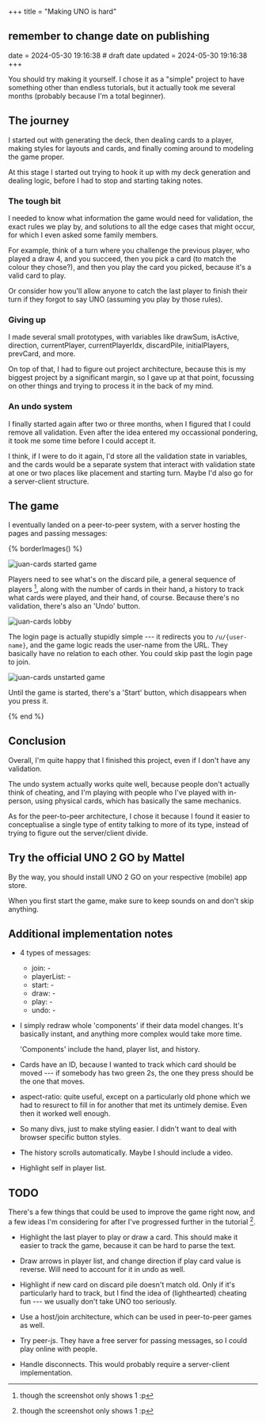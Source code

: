 +++
title = "Making UNO is hard"
## remember to change date on publishing
date = 2024-05-30 19:16:38 # draft date
updated = 2024-05-30 19:16:38
+++

You should try making it yourself.
I chose it as a "simple" project
to have something other than endless tutorials,
but it actually took me several months
(probably because I'm a total beginner).

## The journey

I started out with generating the deck,
then dealing cards to a player,
making styles for layouts and cards,
and finally coming around to modeling the game proper.

At this stage I started out trying to hook it up
with my deck generation and dealing logic,
before I had to stop and starting taking notes.

### The tough bit

I needed to know what information
the game would need for validation,
the exact rules we play by,
and solutions to all the edge cases that might occur,
for which I even asked some family members.

For example, think of a turn where
you challenge the previous player, who played a draw 4,
and you succeed, then you pick a card
(to match the colour they chose?),
and then you play the card you picked,
because it's a valid card to play.

Or consider how you'll allow anyone to catch
the last player to finish their turn
if they forgot to say UNO
(assuming you play by those rules).

### Giving up

I made several small prototypes,
with variables like drawSum, isActive,
direction, currentPlayer, currentPlayerIdx,
discardPile, initialPlayers, prevCard, and more.

On top of that, I had to figure out project architecture,
because this is my biggest project by a significant margin,
so I gave up at that point, focussing on other things
and trying to process it in the back of my mind.

### An undo system

I finally started again after two or three months,
when I figured that I could remove all validation.
Even after the idea entered my occassional pondering,
it took me some time before I could accept it.

I think, if I were to do it again,
I'd store all the validation state in variables,
and the cards would be a separate system
that interact with validation state
at one or two places like placement and starting turn.
Maybe I'd also go for a server-client structure.

## The game

I eventually landed on a peer-to-peer system,
with a server hosting the pages and passing messages:

{% borderImages() %}

![juan-cards started game](/juan-cards-2.png)

Players need to see what's on the discard pile,
a general sequence of players [^1],
along with the number of cards in their hand,
a history to track what cards were played,
and their hand, of course.
Because there's no validation,
there's also an 'Undo' button.

[^1]: though the screenshot only shows 1 :p

![juan-cards lobby](/juan-cards-0.png)

The login page is actually stupidly simple ---
it redirects you to `/u/{user-name}`,
and the game logic reads the user-name from the URL.
They basically have no relation to each other.
You could skip past the login page to join.

![juan-cards unstarted game](/juan-cards-1.png)

Until the game is started, there's a 'Start' button,
which disappears when you press it.

<!-- TODO: add draw dialog -->

{% end %}

## Conclusion

Overall, I'm quite happy that I finished this project,
even if I don't have any validation.

The undo system actually works quite well,
because people don't actually think of cheating,
and I'm playing with people who I've played
with in-person, using physical cards,
which has basically the same mechanics.

As for the peer-to-peer architecture,
I chose it because I found it easier to conceptualise
a single type of entity talking to more of its type,
instead of trying to figure out the server/client divide.

## Try the official UNO 2 GO by Mattel

By the way,
you should install UNO 2 GO on your respective
(mobile) app store.

When you first start the game,
make sure to keep sounds on and don't skip anything.

## Additional implementation notes

- 4 types of messages:
  - join: -
  - playerList: -
  - start: -
  - draw: -
  - play: -
  - undo: -

- I simply redraw whole 'components'
  if their data model changes.
  It's basically instant,
  and anything more complex would take more time.

  'Components' include the hand, player list, and history.

- Cards have an ID, because I wanted to track
  which card should be moved ---
  if somebody has two green 2s,
  the one they press should be the one that moves.

- aspect-ratio: quite useful,
  except on a particularly old phone
  which we had to resurect to fill in for another
  that met its untimely demise.
  Even then it worked well enough.

- So many divs, just to make styling easier.
  I didn't want to deal with browser specific button styles.

- The history scrolls automatically.
  Maybe I should include a video.

- Highlight self in player list.

## TODO

There's a few things that could be used
to improve the game right now,
and a few ideas I'm considering for after
I've progressed further in the tutorial [^1].

[^1]: [javascript.info](https://javascript.info), btw.
It's free, concise, comprehensive, and includes good exercises.

- Highlight the last player to play or draw a card.
  This should make it easier to track the game,
  because it can be hard to parse the text.

- Draw arrows in player list,
  and change direction if play card value is reverse.
  Will need to account for it in undo as well.

- Highlight if new card on discard pile doesn't match old.
  Only if it's particularly hard to track,
  but I find the idea of (lighthearted) cheating fun ---
  we usually don't take UNO too seriously.

- Use a host/join architecture,
  which can be used in peer-to-peer games as well.

- Try peer-js. They have a free server for passing messages,
  so I could play online with people.

- Handle disconnects.
  This would probably require a server-client implementation.
